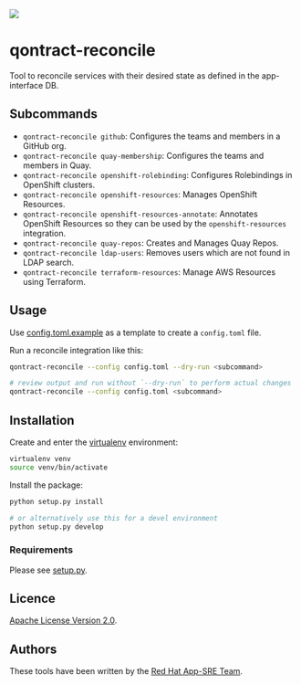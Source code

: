 ![](https://img.shields.io/github/license/app-sre/qontract-reconcile.svg?style=flat)

# qontract-reconcile

Tool to reconcile services with their desired state as defined in the app-interface DB.

## Subcommands

- `qontract-reconcile github`: Configures the teams and members in a GitHub org.
- `qontract-reconcile quay-membership`: Configures the teams and members in Quay.
- `qontract-reconcile openshift-rolebinding`: Configures Rolebindings in OpenShift clusters.
- `qontract-reconcile openshift-resources`: Manages OpenShift Resources.
- `qontract-reconcile openshift-resources-annotate`: Annotates OpenShift Resources so they can be used by the `openshift-resources` integration.
- `qontract-reconcile quay-repos`: Creates and Manages Quay Repos.
- `qontract-reconcile ldap-users`: Removes users which are not found in LDAP search.
- `qontract-reconcile terraform-resources`: Manage AWS Resources using Terraform.

## Usage

Use [config.toml.example](config.toml.example) as a template to create a `config.toml` file.

Run a reconcile integration like this:

```sh
qontract-reconcile --config config.toml --dry-run <subcommand>

# review output and run without `--dry-run` to perform actual changes
qontract-reconcile --config config.toml <subcommand>
```

## Installation

Create and enter the [virtualenv](https://virtualenv.pypa.io/en/latest/) environment:

```sh
virtualenv venv
source venv/bin/activate
```

Install the package:

```sh
python setup.py install

# or alternatively use this for a devel environment
python setup.py develop
```

### Requirements

Please see [setup.py](setup.py).

## Licence

[Apache License Version 2.0](LICENSE).

## Authors

These tools have been written by the [Red Hat App-SRE Team](sd-app-sre@redhat.com).
